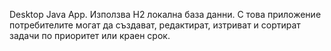 Desktop Java App. Използва H2 локална база данни.
С това приложение потребителите могат да създават, редактират, изтриват и сортират задачи по приоритет или краен срок.
